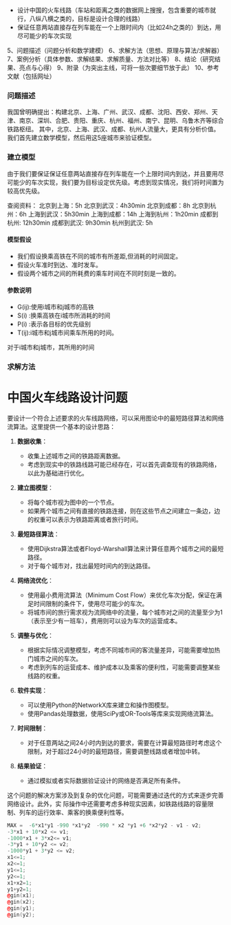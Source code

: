 * 设计中国的火车线路（车站和距离之类的数据网上搜搜，包含重要的城市就行，八纵八横之类的，目标是设计合理的线路）
* 保证任意两站直接存在列车能在一个上限时间内（比如24h之类的）到达，用尽可能少的车次实现

5、问题描述（问题分析和数学建模）
6、求解方法（思想、原理与算法/求解器）
7、案例分析（具体参数、求解结果、求解质量、方法对比等）
8、结论（研究结果、亮点与心得）
9、附录（为突出主线，可将一些次要细节放于此）
10、参考文献（包括网址）

### 问题描述
我国曾明确提出：构建北京、上海、广州、武汉、成都、沈阳、西安、郑州、天津、南京、深圳、合肥、贵阳、重庆、杭州、福州、南宁、昆明、乌鲁木齐等综合铁路枢纽。
其中，北京、上海、武汉、成都、杭州人流量大，更具有分析价值。
我们首先建立数学模型，然后用这5座城市来验证模型。

### 建立模型
由于我们要保证保证任意两站直接存在列车能在一个上限时间内到达，并且要用尽可能少的车次实现，我们要为目标设定优先级。考虑到现实情况，我们将时间置为较高优先级。

查阅资料：
北京到上海：5h
北京到武汉：4h30min
北京到成都：8h
北京到杭州：6h
上海到武汉：5h30min
上海到成都：14h
上海到杭州：1h20min
成都到杭州: 12h30min
成都到武汉: 9h30min
杭州到武汉: 5h

<!-- 这里，我们为了能够较好的分析车次的优先级，我们在规划时，每增加一辆车， -->
#### 模型假设
* 我们假设换乘高铁在不同的城市有所差距,但消耗的时间固定。
* 假设火车准时到达、准时发车。
* 假设两个城市之间的所耗费的乘车时间在不同时刻是一致的。

#### 参数说明
* G(ij):使用i城市和j城市的高铁
* S(i) :换乘高铁在i城市所消耗的时间
* P(i) :表示各目标的优先级别
* T(ij):i城市和j城市间乘车所用的时间。

对于i城市和j城市，其所用的时间
   
### 求解方法








# 中国火车线路设计问题

要设计一个符合上述要求的火车线路网络，可以采用图论中的最短路径算法和网络流算法。这里提供一个基本的设计思路：

1. **数据收集**：
   - 收集上述城市之间的铁路距离数据。
   - 考虑到现实中的铁路线路可能已经存在，可以首先调查现有的铁路网络，以此为基础进行优化。


2. **建立图模型**：
   - 将每个城市视为图中的一个节点。
   - 如果两个城市之间有直接的铁路连接，则在这些节点之间建立一条边，边的权重可以表示为铁路距离或者旅行时间。

3. **最短路径算法**：
   - 使用Dijkstra算法或者Floyd-Warshall算法来计算任意两个城市之间的最短路径。
   - 对于每个城市对，找出最短时间内的到达路径。

4. **网络流优化**：
   - 使用最小费用流算法（Minimum Cost Flow）来优化车次分配，保证在满足时间限制的条件下，使用尽可能少的车次。
   - 将城市间的旅行需求视为流网络中的流量，每个城市对之间的流量至少为1（表示至少有一班车），费用则可以设为车次的运营成本。

5. **调整与优化**：
   - 根据实际情况调整模型，考虑不同城市间的客流量差异，可能需要增加热门城市之间的车次。
   - 考虑到列车的运营成本、维护成本以及乘客的便利性，可能需要调整某些线路的权重。

6. **软件实现**：
   - 可以使用Python的NetworkX库来建立和操作图模型。
   - 使用Pandas处理数据，使用SciPy或OR-Tools等库来实现网络流算法。

7. **时间限制**：
   - 对于任意两站之间24小时内到达的要求，需要在计算最短路径时考虑这个限制，对于超过24小时的最短路径，需要调整线路或者增加中转。

8. **结果验证**：
   - 通过模拟或者实际数据验证设计的网络是否满足所有条件。

这个问题的解决方案涉及到复杂的优化问题，可能需要通过迭代的方式来逐步完善网络设计。此外，实
际操作中还需要考虑多种现实因素，如铁路线路的容量限制、列车的运行效率、乘客的换乘便利性等。


```c++
MAX =  -6*x1*y1 -990 *x1*y2  -990 * x2 *y1 +6 *x2*y2 - v1 - v2;
-3*x1 + 10*x2 <= v1;
-1000*x1 + 3*x2<= v1;
-3*y1 + 10*y2 <= v2;
-1000*y1 + 3*y2 <= v2;
x1<=1;
x2<=1;
y1<=1;
y2<=1;
x1+x2=1;
y1+y2=1;
@gin(x1);
@gin(x2);
@gin(y1);
@gin(y2);
```